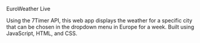 EuroWeather Live

Using the 7Timer API, this web app displays the weather for a specific city that can be chosen in the dropdown menu in Europe for a week. Built using JavaScript, HTML, and CSS. 
